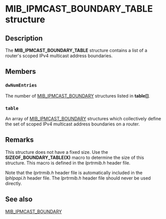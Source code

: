 # MIB_IPMCAST_BOUNDARY_TABLE structure

## Description

The **MIB_IPMCAST_BOUNDARY_TABLE** structure contains a list of a router's scoped IPv4 multicast address boundaries.

## Members

### `dwNumEntries`

The number of [MIB_IPMCAST_BOUNDARY](https://learn.microsoft.com/windows/desktop/api/iprtrmib/ns-iprtrmib-mib_ipmcast_boundary) structures listed in **table[]**.

### `table`

An array of [MIB_IPMCAST_BOUNDARY](https://learn.microsoft.com/windows/desktop/api/iprtrmib/ns-iprtrmib-mib_ipmcast_boundary) structures which collectively define the set of scoped IPv4 multicast address boundaries on a router.

## Remarks

This structure does not have a fixed size. Use the **SIZEOF_BOUNDARY_TABLE(X)** macro to determine the size of this structure. This macro is defined in the *Iprtrmib.h* header file.

Note that the *Iprtrmib.h* header file is automatically included in the *Iphlpapi.h* header file. The *Iprtrmib.h* header file should never be used directly.

## See also

[MIB_IPMCAST_BOUNDARY](https://learn.microsoft.com/windows/desktop/api/iprtrmib/ns-iprtrmib-mib_ipmcast_boundary)